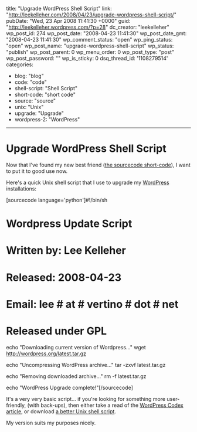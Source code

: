 title: "Upgrade WordPress Shell Script"
link: "http://leekelleher.com/2008/04/23/upgrade-wordpress-shell-script/"
pubDate: "Wed, 23 Apr 2008 11:41:30 +0000"
guid: "http://leekelleher.wordpress.com/?p=28"
dc_creator: "leekelleher"
wp_post_id: 274
wp_post_date: "2008-04-23 11:41:30"
wp_post_date_gmt: "2008-04-23 11:41:30"
wp_comment_status: "open"
wp_ping_status: "open"
wp_post_name: "upgrade-wordpress-shell-script"
wp_status: "publish"
wp_post_parent: 0
wp_menu_order: 0
wp_post_type: "post"
wp_post_password: ""
wp_is_sticky: 0
dsq_thread_id: '1108279514'
categories:
  - blog: "blog"
  - code: "code"
  - shell-script: "Shell Script"
  - short-code: "short code"
  - source: "source"
  - unix: "Unix"
  - upgrade: "Upgrade"
  - wordpress-2: "WordPress"

---

# Upgrade WordPress Shell Script

Now that I've found my new best friend (<a href="http://blog.leekelleher.com/2008/04/23/posting-source-code-on-wordpresscom/">the sourcecode short-code</a>), I want to put it to good use now.

Here's a quick Unix shell script that I use to upgrade my <a href="http://wordpress.org/">WordPress</a> installations:

[sourcecode language='python']#!/bin/sh
# Wordpress Update Script
# Written by: Lee Kelleher
# Released: 2008-04-23
# Email: lee # at # vertino # dot # net
# Released under GPL

echo "Downloading current version of Wordpress..."
wget http://wordpress.org/latest.tar.gz

echo "Uncompressing WordPress archive..."
tar -zxvf latest.tar.gz

echo "Removing downloaded archive..."
rm -f latest.tar.gz

echo "WordPress Upgrade complete!"[/sourcecode]

It's a very very basic script... if you're looking for something more user-friendly, (with back-ups), then either take a read of the <a href="http://codex.wordpress.org/Installing_WordPress#Step_1:_Download_and_Extract">WordPress Codex article</a>, or download <a href="http://krell.cellsandbytes.net/2007/02/22/wordpress-upgrade-script/">a better Unix shell script</a>.

My version suits my purposes nicely.